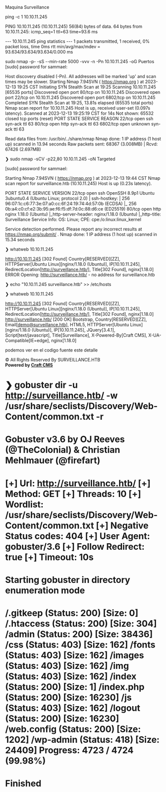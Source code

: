 Maquina Surveillance

ping -c 1 10.10.11.245

PING 10.10.11.245 (10.10.11.245) 56(84) bytes of data.
64 bytes from 10.10.11.245: icmp_seq=1 ttl=63 time=93.6 ms

--- 10.10.11.245 ping statistics ---
1 packets transmitted, 1 received, 0% packet loss, time 0ms
rtt min/avg/max/mdev = 93.634/93.634/93.634/0.000 ms

sudo nmap -p- -sS --min-rate 5000 -vvv -n -Pn 10.10.11.245 -oG Puertos
[sudo] password for sammael:

Host discovery disabled (-Pn). All addresses will be marked 'up' and scan times may be slower.
Starting Nmap 7.94SVN ( https://nmap.org ) at 2023-12-13 19:25 CST
Initiating SYN Stealth Scan at 19:25
Scanning 10.10.11.245 [65535 ports]
Discovered open port 80/tcp on 10.10.11.245
Discovered open port 22/tcp on 10.10.11.245
Discovered open port 6802/tcp on 10.10.11.245
Completed SYN Stealth Scan at 19:25, 13.81s elapsed (65535 total ports)
Nmap scan report for 10.10.11.245
Host is up, received user-set (0.097s latency).
Scanned at 2023-12-13 19:25:19 CST for 14s
Not shown: 65532 closed tcp ports (reset)
PORT     STATE SERVICE REASON
22/tcp   open  ssh     syn-ack ttl 63
80/tcp   open  http    syn-ack ttl 63
6802/tcp open  unknown syn-ack ttl 63

Read data files from: /usr/bin/../share/nmap
Nmap done: 1 IP address (1 host up) scanned in 13.94 seconds
           Raw packets sent: 68367 (3.008MB) | Rcvd: 67426 (2.697MB)

❯ sudo nmap -sCV -p22,80 10.10.11.245 -oN Targeted

[sudo] password for sammael:

Starting Nmap 7.94SVN ( https://nmap.org ) at 2023-12-13 19:44 CST
Nmap scan report for surveillance.htb (10.10.11.245)
Host is up (0.23s latency).

PORT   STATE SERVICE VERSION
22/tcp open  ssh     OpenSSH 8.9p1 Ubuntu 3ubuntu0.4 (Ubuntu Linux; protocol 2.0)
| ssh-hostkey:
|   256 96:07:1c:c6:77:3e:07:a0:cc:6f:24:19:74:4d:57:0b (ECDSA)
|_  256 0b:a4:c0:cf:e2:3b:95:ae:f6:f5:df:7d:0c:88:d6:ce (ED25519)
80/tcp open  http    nginx 1.18.0 (Ubuntu)
|_http-server-header: nginx/1.18.0 (Ubuntu)
|_http-title:  Surveillance
Service Info: OS: Linux; CPE: cpe:/o:linux:linux_kernel

Service detection performed. Please report any incorrect results at https://nmap.org/submit/ .
Nmap done: 1 IP address (1 host up) scanned in 15.34 seconds


❯ whatweb 10.10.11.245

http://10.10.11.245 [302 Found] Country[RESERVED][ZZ], HTTPServer[Ubuntu Linux][nginx/1.18.0 (Ubuntu)], IP[10.10.11.245], RedirectLocation[http://surveillance.htb/], Title[302 Found], nginx[1.18.0]
ERROR Opening: http://surveillance.htb/ - no address for surveillance.htb

❯ echo "10.10.11.245  surveillance.htb" >> /etc/hosts

❯ whatweb 10.10.11.245

http://10.10.11.245 [302 Found] Country[RESERVED][ZZ], HTTPServer[Ubuntu Linux][nginx/1.18.0 (Ubuntu)], IP[10.10.11.245], RedirectLocation[http://surveillance.htb/], Title[302 Found], nginx[1.18.0]
http://surveillance.htb/ [200 OK] Bootstrap, Country[RESERVED][ZZ], Email[demo@surveillance.htb], HTML5, HTTPServer[Ubuntu Linux][nginx/1.18.0 (Ubuntu)], IP[10.10.11.245], JQuery[3.4.1], Script[text/javascript], Title[Surveillance], X-Powered-By[Craft CMS], X-UA-Compatible[IE=edge], nginx[1.18.0]


podemos ver en el codigo fuente este detalle         

&copy; <span id="displayYear"></span> All Rights Reserved By
SURVEILLANCE.HTB</a><br> <b>Powered by <a href="https://github.com/craftcms/cms/tree/4.4.14"/>Craft CMS</a></b>


❯ gobuster dir -u http://surveillance.htb/ -w /usr/share/seclists/Discovery/Web-Content/common.txt -r
===============================================================
Gobuster v3.6
by OJ Reeves (@TheColonial) & Christian Mehlmauer (@firefart)
===============================================================
[+] Url:                     http://surveillance.htb/
[+] Method:                  GET
[+] Threads:                 10
[+] Wordlist:                /usr/share/seclists/Discovery/Web-Content/common.txt
[+] Negative Status codes:   404
[+] User Agent:              gobuster/3.6
[+] Follow Redirect:         true
[+] Timeout:                 10s
===============================================================
Starting gobuster in directory enumeration mode
===============================================================
/.gitkeep             (Status: 200) [Size: 0]
/.htaccess            (Status: 200) [Size: 304]
/admin                (Status: 200) [Size: 38436]
/css                  (Status: 403) [Size: 162]
/fonts                (Status: 403) [Size: 162]
/images               (Status: 403) [Size: 162]
/img                  (Status: 403) [Size: 162]
/index                (Status: 200) [Size: 1]
/index.php            (Status: 200) [Size: 16230]
/js                   (Status: 403) [Size: 162]
/logout               (Status: 200) [Size: 16230]
/web.config           (Status: 200) [Size: 1202]
/wp-admin             (Status: 418) [Size: 24409]
Progress: 4723 / 4724 (99.98%)
===============================================================
Finished
===============================================================
